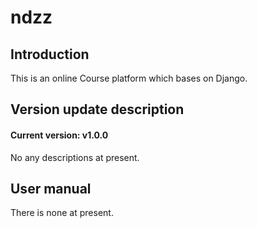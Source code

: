 # ndzz

## Introduction

This is an online Course platform which bases on Django.

## Version update description

#### Current version: v1.0.0

No any descriptions at present.

## User manual

There is none at present.
